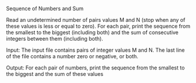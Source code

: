 Sequence of Numbers and Sum


Read an undetermined number of pairs values M and N (stop when any of these values is less or equal to zero). For each pair, print the sequence from the smallest to the biggest (including both) and the sum of consecutive integers between them (including both).

Input:
The input file contains pairs of integer values M and N. The last line of the file contains a number zero or negative, or both.

Output:
For each pair of numbers, print the sequence from the smallest to the biggest and the sum of these values
